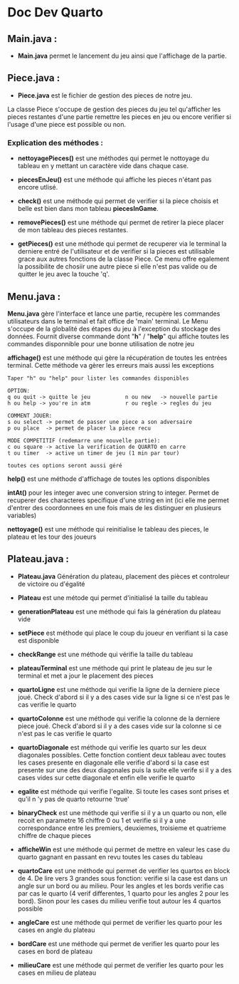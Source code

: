 # Doc Dev Quarto
## Main.java :

- __Main.java__ permet le lancement du jeu ainsi que l'affichage de la partie.

## Piece.java :

- __Piece.java__ est le fichier de gestion des pieces de notre jeu.

La classe Piece s'occupe de gestion des pieces du jeu tel qu'afficher les
pieces restantes d'une partie remettre les pieces en jeu ou encore 
verifier si l'usage d'une piece est possible ou non.

### __Explication des méthodes :__  

- __nettoyagePieces()__ est une méthodes qui permet le nottoyage du tableau en y mettant un caractère vide dans chaque case.

- __piecesEnJeu()__ est une méthode qui affiche les pieces n'étant pas encore utlisé.

- __check()__ est une méthode qui permet de verifier si la piece choisis et belle est bien dans mon tableau __piecesInGame__.

- __removePieces()__ est une méthode qui permet de retirer la piece placer de mon tableau des pieces restantes.

- __getPieces()__ est une méthode qui permet de recuperer via le terminal la derniere entré de l'utilisateur et de verifier si la pieces est utilisable grace aux autres fonctions de la classe Piece. Ce menu offre egalement la possibilite de chosiir une autre piece si elle n'est pas valide ou de quitter le jeu avec la touche 'q'.

## Menu.java :

__Menu.java__ gère l'interface et lance une partie, recupère les commandes utilisateurs dans le terminal et fait office de 'main' terminal. Le Menu s'occupe de la globalité des étapes du jeu à l'exception du stockage des données. Fournit diverse commande dont "__h__" / "__help__" qui affiche toutes les commandes disponnible pour une bonne utilisation de notre jeu

__affichage()__ est une méthode qui gère la récupération de toutes les entrées terminal. Cette méthode va gèrer les erreurs mais aussi les exceptions 

    Taper "h" ou "help" pour lister les commandes disponibles

    OPTION:
    q ou quit -> quitte le jeu           n ou new   -> nouvelle partie
    h ou help -> you're in atm           r ou regle -> regles du jeu

    COMMENT JOUER:
    s ou select -> permet de passer une piece a son adversaire
    p ou place  -> permet de placer la piece recu

    MODE COMPETITIF (redemarre une nouvelle partie):
    c ou square -> active la verification de QUARTO en carre
    t ou timer  -> active un timer de jeu (1 min par tour)

    toutes ces options seront aussi géré  

__help()__ est une méthode d'affichage de toutes les options disponibles  

__intAt()__ pour les integer avec une conversion string to integer. Permet de recuperer des characteres specifique d'une string en int (ici elle me permet d'entrer des coordonnees en une fois mais de les distinguer en plusieurs variables)  


__nettoyage()__ est une méthode qui reinitialise le tableau des pieces, le plateau et les tour des joueurs

## Plateau.java :

- __Plateau.java__ Génération du plateau, placement des pièces et controleur de victoire ou d'égalité  

- __Plateau__ est une métode qui permet d'initialisé la taille du tableau  

- __generationPlateau__ est une méthode qui fais la génération du plateau vide  

- __setPiece__ est méthode qui place le coup du joueur en verifiant si la case est disponible  

- __checkRange__ est une méthode qui vérifie la taille du tableau  

- __plateauTerminal__ est une méthode qui print le plateau de jeu sur le terminal et met a jour le placement des pieces  

- __quartoLigne__ est une méthode qui verifie la ligne de la derniere piece joué. Check d'abord si il y a des cases vide sur la ligne si ce n'est pas le cas verifie le quarto  

- __quartoColonne__ est une méthode qui verifie la colonne de la derniere piece joué. Check d'abord si il y a des cases vide sur la colonne si ce n'est pas le cas verifie le quarto  

- __quartoDiagonale__ est méthode qui verifie les quarto sur les deux diagonales possibles. Cette fonction contient deux tableau avec toutes les cases presente en diagonale elle verifie d'abord si la case est presente sur une des deux diagonales puis la suite elle verife si il y a des cases vides sur cette diagonale et enfin elle verifie le quarto

- __egalite__ est méthode qui verifie l'egalite. Si toute les cases sont prises et qu'il n 'y pas de quarto retourne 'true'

- __binaryCheck__ est une méthode qui verifie si il y a un quarto ou non, elle recoit en parametre 16 chiffre 0 ou 1 et verifie si il y a une correspondance entre les premiers, deuxiemes, troisieme et quatrieme chiffre de chaque pieces

- __afficheWin__ est une méthode qui permet de mettre en valeur les case du quarto gagnant en passant en revu toutes les cases du tableau  

- __quartoCare__ est une méthode qui permet de verifier les quartos en block de 4. De lire vers 3 grandes sous fonction: verifie si la case est dans un angle sur un bord ou au milieu. Pour les angles et les bords verifie cas par cas le quarto (4 verif differentes, 1 quarto pour les angles 2 pour les bord). Sinon pour les cases du milieu verifie tout autour les 4 quartos possible  

- __angleCare__  est une méthode qui permet de verifier les quarto pour les cases en angle du plateau

- __bordCare__ est une méthode qui permet de verifier les quarto pour les cases en bord de plateau

- __milieuCare__ est une méthode qui permet de verifier les quarto pour les cases en milieu de plateau